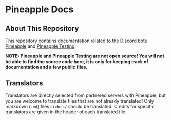 # Pineapple Docs

## About This Repository
This repository contains documentation related to the Discord bots [Pineapple](https://discord.com/api/oauth2/authorize?client_id=921991901798871100&permissions=8&scope=bot%20applications.commands) and [Pineapple Testing](https://discord.com/api/oauth2/authorize?client_id=964240371683053588&permissions=8&scope=bot%20applications.commands).

**NOTE: Pineapple and Pineapple Testing are not open source! You will not be able to find the source code here, it is only for keeping track of documentation and a few public files.**

## Translators
Translators are directly selected from partnered servers with Pineapple, but you are welcome to translate files that are not already translated! Only markdown (`.md`) files in `docs/` should be translated. Credits for specific translators are given in the header of each translated file.